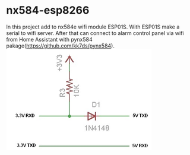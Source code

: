 # nx584-esp8266
In this project add to nx584e wifi module ESP01S.
With ESP01S make a serial to wifi server. 
After that can connect to alarm control panel via wifi from Home Assistant with pynx584 pakage(https://github.com/kk7ds/pynx584).
![](Isolation_5V_to_3.3V.jpg)
